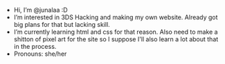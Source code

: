 - Hi, I’m @junalaa :D
- I’m interested in 3DS Hacking and making my own website. Already got big plans for that but lacking skill.
- I’m currently learning html and css for that reason. Also need to make a shitton of pixel art for the site so I suppose I'll also learn a lot about that in the process.
- Pronouns: she/her

<!---
junalaa/junalaa is a ✨ special ✨ repository because its `README.md` (this file) appears on your GitHub profile.
You can click the Preview link to take a look at your changes.
--->
